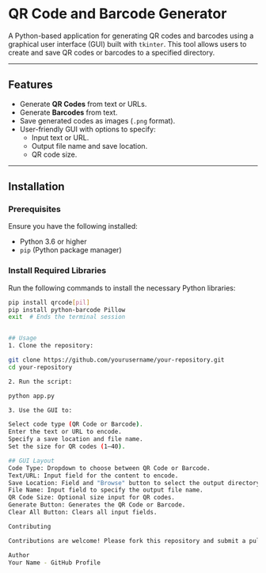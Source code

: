 # QR Code and Barcode Generator

A Python-based application for generating QR codes and barcodes using a graphical user interface (GUI) built with `tkinter`. This tool allows users to create and save QR codes or barcodes to a specified directory.

---

## Features

- Generate **QR Codes** from text or URLs.
- Generate **Barcodes** from text.
- Save generated codes as images (`.png` format).
- User-friendly GUI with options to specify:
  - Input text or URL.
  - Output file name and save location.
  - QR code size.

---

## Installation

### Prerequisites
Ensure you have the following installed:
- Python 3.6 or higher
- `pip` (Python package manager)

### Install Required Libraries
Run the following commands to install the necessary Python libraries:

```bash
pip install qrcode[pil]
pip install python-barcode Pillow
exit  # Ends the terminal session


## Usage
1. Clone the repository:

git clone https://github.com/yourusername/your-repository.git
cd your-repository

2. Run the script:

python app.py

3. Use the GUI to:

Select code type (QR Code or Barcode).
Enter the text or URL to encode.
Specify a save location and file name.
Set the size for QR codes (1–40).

## GUI Layout
Code Type: Dropdown to choose between QR Code or Barcode.
Text/URL: Input field for the content to encode.
Save Location: Field and "Browse" button to select the output directory.
File Name: Input field to specify the output file name.
QR Code Size: Optional size input for QR codes.
Generate Button: Generates the QR Code or Barcode.
Clear All Button: Clears all input fields.

Contributing

Contributions are welcome! Please fork this repository and submit a pull request with your changes.

Author
Your Name - GitHub Profile
